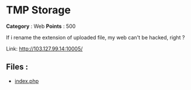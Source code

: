 # TMP Storage

**Category** : Web
**Points** : 500

If i rename the extension of uploaded file, my web can't be hacked, right ?

Link: http://103.127.99.14:10005/

## Files : 
 - [index.php](./index.php)


